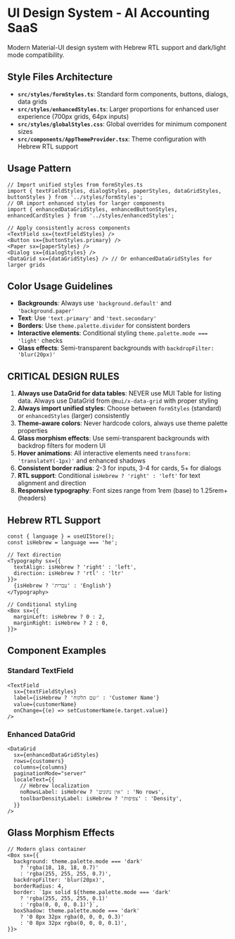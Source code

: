 # UI Design System - AI Accounting SaaS

Modern Material-UI design system with Hebrew RTL support and dark/light mode compatibility.

## Style Files Architecture

- **`src/styles/formStyles.ts`**: Standard form components, buttons, dialogs, data grids
- **`src/styles/enhancedStyles.ts`**: Larger proportions for enhanced user experience (700px grids, 64px inputs)
- **`src/styles/globalStyles.css`**: Global overrides for minimum component sizes
- **`src/components/AppThemeProvider.tsx`**: Theme configuration with Hebrew RTL support

## Usage Pattern

```tsx
// Import unified styles from formStyles.ts
import { textFieldStyles, dialogStyles, paperStyles, dataGridStyles, buttonStyles } from '../styles/formStyles';
// OR import enhanced styles for larger components
import { enhancedDataGridStyles, enhancedButtonStyles, enhancedCardStyles } from '../styles/enhancedStyles';

// Apply consistently across components
<TextField sx={textFieldStyles} />
<Button sx={buttonStyles.primary} />
<Paper sx={paperStyles} />
<Dialog sx={dialogStyles} />
<DataGrid sx={dataGridStyles} /> // Or enhancedDataGridStyles for larger grids
```

## Color Usage Guidelines

- **Backgrounds**: Always use `'background.default'` and `'background.paper'`
- **Text**: Use `'text.primary'` and `'text.secondary'`
- **Borders**: Use `theme.palette.divider` for consistent borders
- **Interactive elements**: Conditional styling `theme.palette.mode === 'light'` checks
- **Glass effects**: Semi-transparent backgrounds with `backdropFilter: 'blur(20px)'`

## CRITICAL DESIGN RULES

1. **Always use DataGrid for data tables**: NEVER use MUI Table for listing data. Always use DataGrid from `@mui/x-data-grid` with proper styling
2. **Always import unified styles**: Choose between `formStyles` (standard) or `enhancedStyles` (larger) consistently
3. **Theme-aware colors**: Never hardcode colors, always use theme palette properties
4. **Glass morphism effects**: Use semi-transparent backgrounds with backdrop filters for modern UI
5. **Hover animations**: All interactive elements need `transform: 'translateY(-1px)'` and enhanced shadows
6. **Consistent border radius**: 2-3 for inputs, 3-4 for cards, 5+ for dialogs
7. **RTL support**: Conditional `isHebrew ? 'right' : 'left'` for text alignment and direction
8. **Responsive typography**: Font sizes range from 1rem (base) to 1.25rem+ (headers)

## Hebrew RTL Support

```tsx
const { language } = useUIStore();
const isHebrew = language === 'he';

// Text direction
<Typography sx={{ 
  textAlign: isHebrew ? 'right' : 'left',
  direction: isHebrew ? 'rtl' : 'ltr' 
}}>
  {isHebrew ? 'עברית' : 'English'}
</Typography>

// Conditional styling
<Box sx={{
  marginLeft: isHebrew ? 0 : 2,
  marginRight: isHebrew ? 2 : 0,
}}>
```

## Component Examples

### Standard TextField
```tsx
<TextField
  sx={textFieldStyles}
  label={isHebrew ? 'שם הלקוח' : 'Customer Name'}
  value={customerName}
  onChange={(e) => setCustomerName(e.target.value)}
/>
```

### Enhanced DataGrid
```tsx
<DataGrid
  sx={enhancedDataGridStyles}
  rows={customers}
  columns={columns}
  paginationMode="server"
  localeText={{
    // Hebrew localization
    noRowsLabel: isHebrew ? 'אין נתונים' : 'No rows',
    toolbarDensityLabel: isHebrew ? 'צפיפות' : 'Density',
  }}
/>
```

## Glass Morphism Effects

```tsx
// Modern glass container
<Box sx={{
  background: theme.palette.mode === 'dark' 
    ? 'rgba(18, 18, 18, 0.7)'
    : 'rgba(255, 255, 255, 0.7)',
  backdropFilter: 'blur(20px)',
  borderRadius: 4,
  border: `1px solid ${theme.palette.mode === 'dark' 
    ? 'rgba(255, 255, 255, 0.1)' 
    : 'rgba(0, 0, 0, 0.1)'}`,
  boxShadow: theme.palette.mode === 'dark'
    ? '0 8px 32px rgba(0, 0, 0, 0.3)'
    : '0 8px 32px rgba(0, 0, 0, 0.1)',
}}>
```
